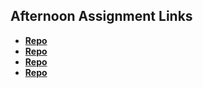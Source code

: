 ## Afternoon Assignment Links

* **[Repo](https://github.com/3rinmae/game-night.git)**
* **[Repo](https://github.com/3rinmae/vendr.git)**
* **[Repo](https://github.com/3rinmae/gregslist.git)**
* **[Repo](https://github.com/3rinmae/Jungle-Jumble.git)**
